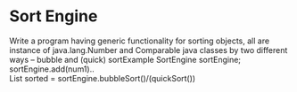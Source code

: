 # Sort Engine
Write a program  having generic functionality for sorting objects,
all are instance of  java.lang.Number and Comparable java classes
by two different ways – bubble and (quick) sortExample
SortEngine<Float> sortEngine;
sortEngine.add(num1)..  
List<Float> sorted = sortEngine.bubbleSort()/(quickSort())
